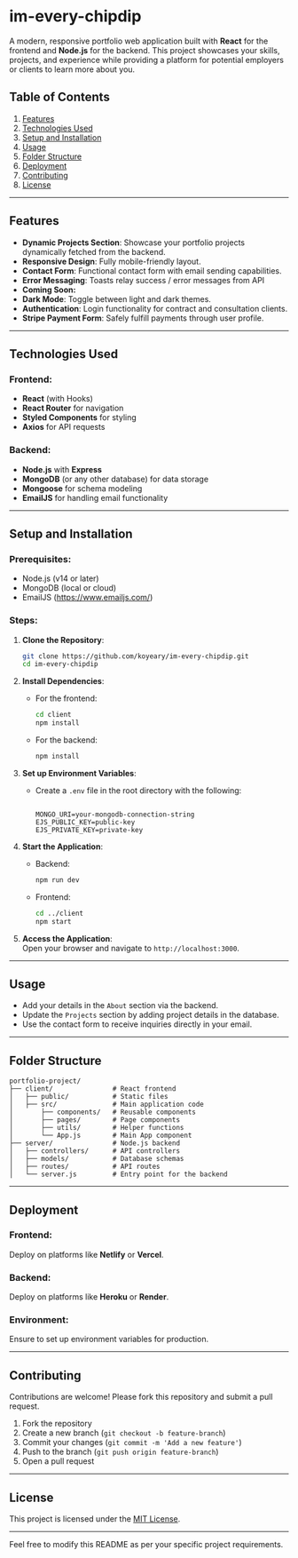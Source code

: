# im-every-chipdip

A modern, responsive portfolio web application built with **React** for the frontend and **Node.js** for the backend. This project showcases your skills, projects, and experience while providing a platform for potential employers or clients to learn more about you.

## Table of Contents

1. [Features](#features)
2. [Technologies Used](#technologies-used)
3. [Setup and Installation](#setup-and-installation)
4. [Usage](#usage)
5. [Folder Structure](#folder-structure)
6. [Deployment](#deployment)
7. [Contributing](#contributing)
8. [License](#license)

---

## Features

- **Dynamic Projects Section**: Showcase your portfolio projects dynamically fetched from the backend.
- **Responsive Design**: Fully mobile-friendly layout.
- **Contact Form**: Functional contact form with email sending capabilities.
- **Error Messaging**: Toasts relay success / error messages from API
- **Coming Soon:**
- **Dark Mode**: Toggle between light and dark themes.
- **Authentication**: Login functionality for contract and consultation clients.
- **Stripe Payment Form**: Safely fulfill payments through user profile.

---

## Technologies Used

### Frontend:

- **React** (with Hooks)
- **React Router** for navigation
- **Styled Components** for styling
- **Axios** for API requests

### Backend:

- **Node.js** with **Express**
- **MongoDB** (or any other database) for data storage
- **Mongoose** for schema modeling
- **EmailJS** for handling email functionality

---

## Setup and Installation

### Prerequisites:

- Node.js (v14 or later)
- MongoDB (local or cloud)
- EmailJS (https://www.emailjs.com/)

### Steps:

1. **Clone the Repository**:

   ```bash
   git clone https://github.com/koyeary/im-every-chipdip.git
   cd im-every-chipdip
   ```

2. **Install Dependencies**:

   - For the frontend:
     ```bash
     cd client
     npm install
     ```
   - For the backend:
     ```bash
     npm install
     ```

3. **Set up Environment Variables**:

   - Create a `.env` file in the root directory with the following:

     ```env

     MONGO_URI=your-mongodb-connection-string
     EJS_PUBLIC_KEY=public-key
     EJS_PRIVATE_KEY=private-key
     ```

4. **Start the Application**:

   - Backend:
     ```bash
     npm run dev
     ```
   - Frontend:
     ```bash
     cd ../client
     npm start
     ```

5. **Access the Application**:  
   Open your browser and navigate to `http://localhost:3000`.

---

## Usage

- Add your details in the `About` section via the backend.
- Update the `Projects` section by adding project details in the database.
- Use the contact form to receive inquiries directly in your email.

---

## Folder Structure

```
portfolio-project/
├── client/               # React frontend
│   ├── public/           # Static files
│   ├── src/              # Main application code
│       ├── components/   # Reusable components
│       ├── pages/        # Page components
│       ├── utils/        # Helper functions
│       └── App.js        # Main App component
├── server/               # Node.js backend
│   ├── controllers/      # API controllers
│   ├── models/           # Database schemas
│   ├── routes/           # API routes
│   └── server.js         # Entry point for the backend
```

---

## Deployment

### Frontend:

Deploy on platforms like **Netlify** or **Vercel**.

### Backend:

Deploy on platforms like **Heroku** or **Render**.

### Environment:

Ensure to set up environment variables for production.

---

## Contributing

Contributions are welcome! Please fork this repository and submit a pull request.

1. Fork the repository
2. Create a new branch (`git checkout -b feature-branch`)
3. Commit your changes (`git commit -m 'Add a new feature'`)
4. Push to the branch (`git push origin feature-branch`)
5. Open a pull request

---

## License

This project is licensed under the [MIT License](LICENSE).

---

Feel free to modify this README as per your specific project requirements.
